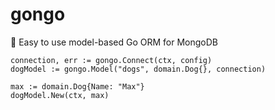 # gongo

🔵 Easy to use model-based Go ORM for MongoDB

``` 
connection, err := gongo.Connect(ctx, config)
dogModel := gongo.Model("dogs", domain.Dog{}, connection)

max := domain.Dog{Name: "Max"}
dogModel.New(ctx, max)
```
